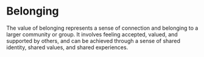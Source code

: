 # Belonging

The value of belonging represents a sense of connection and belonging to a larger community or group. It involves feeling accepted, valued, and supported by others, and can be achieved through a sense of shared identity, shared values, and shared experiences.